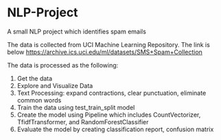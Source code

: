 # NLP-Project
A small NLP project which identifies spam emails 

The data is collected from UCI Machine Learning Repository. The link is below
    https://archive.ics.uci.edu/ml/datasets/SMS+Spam+Collection

The data is processed as the following:
  1. Get the data
  2. Explore and Visualize Data
  3. Text Processing: expand contractions, clear punctuation, eliminate common words
  4. Train the data using test_train_split model
  5. Create the model using Pipeline which includes CountVectorizer, TfidfTransformer, and RandomForestClassifier
  6. Evaluate the model by creating classification report, confusion matrix
